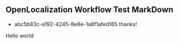 ## OpenLocalization Workflow Test MarkDown
* abc5b83c-a192-4245-8e8e-1a8f1afed165 
thanks!

Hello world